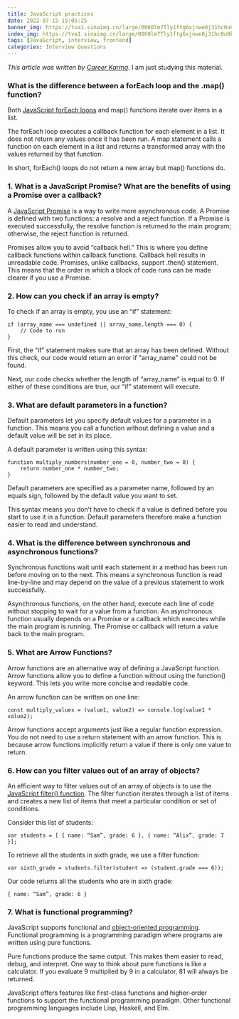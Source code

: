 ```yaml
---
title: JavaScript practices
date: 2022-07-15 15:05:25
banner_img: https://tva1.sinaimg.cn/large/0060lm7Tly1ftg6xjnwe8j31hc0u0kjl.jpg
index_img: https://tva1.sinaimg.cn/large/0060lm7Tly1ftg6xjnwe8j31hc0u0kjl.jpg
tags: [JavaScript, interview, frontend]
categories: Interview Questions
---
```


*This article was written by  [Career Karma](https://careerkarma.com/).* I am just studying this material.

### What is the difference between a forEach loop and the .map() function?

Both [JavaScript forEach loops](https://careerkarma.com/blog/javascript-foreach-loop/) and map() functions iterate over items in a list.

The forEach loop executes a callback function for each element in a list. It does not return any values once it has been run. A map statement calls a function on each element in a list and returns a transformed array with the values returned by that function.

In short, forEach() loops do not return a new array but map() functions do.

### **1. What is a JavaScript Promise? What are the benefits of using a Promise over a callback?**

A [JavaScript Promise](https://careerkarma.com/blog/javascript-promise/) is a way to write more asynchronous code. A Promise is defined with two functions: a resolve and a reject function. If a Promise is executed successfully, the resolve function is returned to the main program; otherwise, the reject function is returned.

Promises allow you to avoid “callback hell.” This is where you define callback functions within callback functions. Callback hell results in unreadable code. Promises, unlike callbacks, support .then() statement. This means that the order in which a block of code runs can be made clearer if you use a Promise.

### **2. How can you check if an array is empty?**

To check if an array is empty, you use an “if” statement:

```
if (array_name === undefined || array_name.length === 0) {
	// Code to run
}
```

First, the “if” statement makes sure that an array has been defined. Without this check, our code would return an error if "array_name" could not be found.

Next, our code checks whether the length of “array_name” is equal to 0. If either of these conditions are true, our “if” statement will execute.

### **3. What are default parameters in a function?**

Default parameters let you specify default values for a parameter in a function. This means you call a function without defining a value and a default value will be set in its place.

A default parameter is written using this syntax:

```
function multiply_numbers(number_one = 0, number_two = 0) {
	return number_one * number_two;
}
```

Default parameters are specified as a parameter name, followed by an equals sign, followed by the default value you want to set.

This syntax means you don’t have to check if a value is defined before you start to use it in a function. Default parameters therefore make a function easier to read and understand.

### 4. What is the difference between synchronous and asynchronous functions?

Synchronous functions wait until each statement in a method has been run before moving on to the next. This means a synchronous function is read line-by-line and may depend on the value of a previous statement to work successfully.

Asynchronous functions, on the other hand, execute each line of code without stopping to wait for a value from a function. An asynchronous function usually depends on a Promise or a callback which executes while the main program is running. The Promise or callback will return a value back to the main program.

### **5. What are Arrow Functions?**

Arrow functions are an alternative way of defining a JavaScript function. Arrow functions allow you to define a function without using the function() keyword. This lets you write more concise and readable code.

An arrow function can be written on one line:

```
const multiply_values = (value1, value2) => console.log(value1 * value2);
```

Arrow functions accept arguments just like a regular function expression. You do not need to use a return statement with an arrow function. This is because arrow functions implicitly return a value if there is only one value to return.

### 6. How can you filter values out of an array of objects?

An efficient way to filter values out of an array of objects is to use the [JavaScript filter() function](https://careerkarma.com/blog/javascript-filter-reduce/). The filter function iterates through a list of items and creates a new list of items that meet a particular condition or set of conditions.

Consider this list of students:

```
var students = [ { name: “Sam”, grade: 6 }, { name: “Alix”, grade: 7 }];
```

To retrieve all the students in sixth grade, we use a filter function:

```
var sixth_grade = students.filter(student => (student.grade === 6));
```

Our code returns all the students who are in sixth grade:

```
{ name: “Sam”, grade: 6 }
```

### 7. What is functional programming?

JavaScript supports functional and [object-oriented programming](https://careerkarma.com/blog/object-oriented-javascript-interview-questions/). Functional programming is a programming paradigm where programs are written using pure functions.

Pure functions produce the same output. This makes them easier to read, debug, and interpret. One way to think about pure functions is like a calculator. If you evaluate 9 multiplied by 9 in a calculator, 81 will always be returned.

JavaScript offers features like first-class functions and higher-order functions to support the functional programming paradigm. Other functional programming languages include Lisp, Haskell, and Elm.